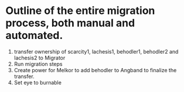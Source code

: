 # Outline of the entire migration process, both manual and automated.

1. transfer ownership of scarcity1, lachesis1, behodler1, behodler2 and lachesis2 to Migrator
2. Run migration steps
3. Create power for Melkor to add behodler to Angband to finalize the transfer.
4. Set eye to burnable